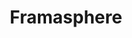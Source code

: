 ---
codehost: https://github.com/https://github.com/diaspora/diaspora
logohandle: framasphere
sort: framasphere
title: Framasphere
website: https://framasphere.org/
---